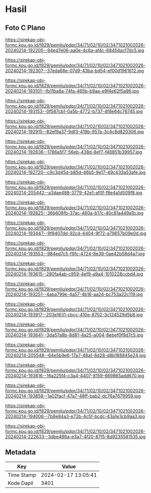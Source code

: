 # Hasil

## Foto C Plano

https://sirekap-obj-formc.kpu.go.id/f829/pemilu/pdpr/34/71/02/10/02/3471021002026-20240214-192205--94ed7e06-aa0e-4c6a-af4c-68454acf7dc5.jpg

https://sirekap-obj-formc.kpu.go.id/f829/pemilu/pdpr/34/71/02/10/02/3471021002026-20240214-192307--37eda68e-07d9-43ba-bd54-ef00d1961612.jpg

https://sirekap-obj-formc.kpu.go.id/f829/pemilu/pdpr/34/71/02/10/02/3471021002026-20240214-193101--fb11ba8a-74fa-465b-b9aa-e9f4e62f5a96.jpg

https://sirekap-obj-formc.kpu.go.id/f829/pemilu/pdpr/34/71/02/10/02/3471021002026-20240214-193153--0f587cb1-0a5b-4772-b737-4f8e64c76745.jpg

https://sirekap-obj-formc.kpu.go.id/f829/pemilu/pdpr/34/71/02/10/02/3471021002026-20240214-192915--82ef9a37-9df3-419b-957a-3c4c8d820306.jpg

https://sirekap-obj-formc.kpu.go.id/f829/pemilu/pdpr/34/71/02/10/02/3471021002026-20240214-192636--1786a5f7-56eb-438d-8ef7-f48851b39957.jpg

https://sirekap-obj-formc.kpu.go.id/f829/pemilu/pdpr/34/71/02/10/02/3471021002026-20240214-192720--c9c3d45d-b85d-46b5-9e17-49c433a53afe.jpg

https://sirekap-obj-formc.kpu.go.id/f829/pemilu/pdpr/34/71/02/10/02/3471021002026-20240214-205442--a3dae488-3779-42e1-af0f-f8e4a1d509f8.jpg

https://sirekap-obj-formc.kpu.go.id/f829/pemilu/pdpr/34/71/02/10/02/3471021002026-20240214-192825--36b608fb-37ac-460a-b17c-40c81a449a1b.jpg

https://sirekap-obj-formc.kpu.go.id/f829/pemilu/pdpr/34/71/02/10/02/3471021002026-20240214-193447--9f9407dd-92cd-4404-9f72-a79657b09e0d.jpg

https://sirekap-obj-formc.kpu.go.id/f829/pemilu/pdpr/34/71/02/10/02/3471021002026-20240214-193553--984ed7c5-f9fc-4724-8e39-0ae42b58d4a7.jpg

https://sirekap-obj-formc.kpu.go.id/f829/pemilu/pdpr/34/71/02/10/02/3471021002026-20240214-193615--280fa4ab-c959-4ef9-a9a4-1010228ccbd4.jpg

https://sirekap-obj-formc.kpu.go.id/f829/pemilu/pdpr/34/71/02/10/02/3471021002026-20240214-193251--4aba799e-4a57-4b16-aa24-bc753a22c119.jpg

https://sirekap-obj-formc.kpu.go.id/f829/pemilu/pdpr/34/71/02/10/02/3471021002026-20240214-193917--203e1631-cbcc-410e-8702-3c124529d5b8.jpg

https://sirekap-obj-formc.kpu.go.id/f829/pemilu/pdpr/34/71/02/10/02/3471021002026-20240214-193641--3da57a8b-8d81-4a25-a004-8ebef0f9d7c5.jpg

https://sirekap-obj-formc.kpu.go.id/f829/pemilu/pdpr/34/71/02/10/02/3471021002026-20240214-205548--64e5b9e6-17a7-48a1-8d28-d8b188845e24.jpg

https://sirekap-obj-formc.kpu.go.id/f829/pemilu/pdpr/34/71/02/10/02/3471021002026-20240214-193816--16a225f4-c3a4-4407-8159-669865add670.jpg

https://sirekap-obj-formc.kpu.go.id/f829/pemilu/pdpr/34/71/02/10/02/3471021002026-20240214-193858--1a02facf-47a7-48ff-bab2-dc76a7679959.jpg

https://sirekap-obj-formc.kpu.go.id/f829/pemilu/pdpr/34/71/02/10/02/3471021002026-20240214-194006--7b8e84a3-e72b-4c5f-bcdc-43a1e3cb9aa3.jpg

https://sirekap-obj-formc.kpu.go.id/f829/pemilu/pdpr/34/71/02/10/02/3471021002026-20240214-222633--3dbe486a-e3a7-4f20-87f5-8d9235581535.jpg


## Metadata

| Key        | Value               |
| ---------- | ------------------- |
| Time Stamp | 2024-02-17 13:05:41 |
| Kode Dapil | 3401                |



